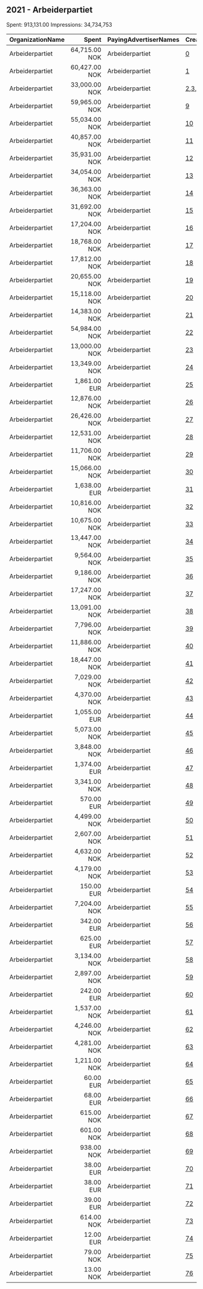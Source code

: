 ## 2021 - Arbeiderpartiet 
Spent: 913,131.00
Impressions: 34,734,753

|OrganizationName|Spent|PayingAdvertiserNames|CreativeUrls|Impressions|Genders|AgeBrackets|CountryCodes|BillingAddresses|CandidateBallotInformation|
|:---|---:|:---|:---|---:|:---|:---|:---|:---|:---|
|Arbeiderpartiet|64,715.00 NOK|Arbeiderpartiet|[0](https://www.snap.com/political-ads/asset/a965313cff25412c78b860f439a53704d04d886c0c627871e0d5650b21dcd5d7?mediaType=png)|2,906,166||18+|norway|"Youngstorget 2A,Oslo,0028,NO"||
|Arbeiderpartiet|60,427.00 NOK|Arbeiderpartiet|[1](https://www.snap.com/political-ads/asset/70aa45cc10f9821168496b9c60f2f8a9939dd3e227ec7650ae7d22188040f322?mediaType=mp4)|2,541,399||18+|norway|"Youngstorget 2A,Oslo,0028,NO"||
|Arbeiderpartiet|33,000.00 NOK|Arbeiderpartiet|[2](https://www.snap.com/political-ads/asset/732e750b0e2718e51eba92c295d33dbf15713b17414a19cff054410b0c481878?mediaType=mp4),[3](https://www.snap.com/political-ads/asset/916360a89d47bc28f5670ab368f5da18095d4617b7a6707c6934a1658fe58a5b?mediaType=mp4),[4](https://www.snap.com/political-ads/asset/dde130f84f608190bc2bac0e4539cf56c0fe4ac2007406c7b8160578c60494c0?mediaType=mp4),[5](https://www.snap.com/political-ads/asset/70978f68371a38a98c71858218519c7440ae87efce3fee1b2936a4d6b09ad320?mediaType=mp4),[6](https://www.snap.com/political-ads/asset/aa07745661286f34861180452bdcf6050b2caaab7abc8bc8711d1c1a154c2a25?mediaType=mp4),[7](https://www.snap.com/political-ads/asset/1f30a046bd470eacce73ddb6b45966fdd3e72a8feaf541ad1fa72e5d2ea48a88?mediaType=mp4),[8](https://www.snap.com/political-ads/asset/0d31e75b0de5c634068f8500689bbf096009e5c94fe1a11165463ef9fa1b7d56?mediaType=mp4)|2,419,718||18+|norway|"Youngstorget 2A,Oslo,0028,NO"||
|Arbeiderpartiet|59,965.00 NOK|Arbeiderpartiet|[9](https://www.snap.com/political-ads/asset/41032892396136d825f6ef3cc67d4d0ff2f07972542e1beacfd2c0192ca409f7?mediaType=mp4)|2,183,972||26+|norway|"Youngstorget 2A,Oslo,0028,NO"||
|Arbeiderpartiet|55,034.00 NOK|Arbeiderpartiet|[10](https://www.snap.com/political-ads/asset/0b7fdc338959c8c53073884288bb2c7f3c3f6a34963c483e32ca39917b7317d8?mediaType=mp4)|1,987,474||26+|norway|"Youngstorget 2A,Oslo,0028,NO"||
|Arbeiderpartiet|40,857.00 NOK|Arbeiderpartiet|[11](https://www.snap.com/political-ads/asset/faf800dfa0b349efb0cd154157415f0322ef8429af3ffdb6e0466e3f729cb031?mediaType=mp4)|1,624,851||18+|norway|"Youngstorget 2A,Oslo,0028,NO"||
|Arbeiderpartiet|35,931.00 NOK|Arbeiderpartiet|[12](https://www.snap.com/political-ads/asset/95926187e6aad982ecbed92d8a2940dd6efd0557598ea6d55c7f6a3b4d3402c8?mediaType=mp4)|1,518,940||18+|norway|"Youngstorget 2A,Oslo,0028,NO"||
|Arbeiderpartiet|34,054.00 NOK|Arbeiderpartiet|[13](https://www.snap.com/political-ads/asset/5a8228e41c4b508fdfbe499df6675e1cc690e987c14ea005455e3811b813225e?mediaType=mp4)|1,472,661||18+|norway|"Youngstorget 2A,Oslo,0028,NO"||
|Arbeiderpartiet|36,363.00 NOK|Arbeiderpartiet|[14](https://www.snap.com/political-ads/asset/4aea6f0618cf72a413e7f86516cf94b1f8826cf40ac2ccaefea3e7f141f7810d?mediaType=mp4)|1,457,032||18+|norway|"Youngstorget 2A,Oslo,0028,NO"||
|Arbeiderpartiet|31,692.00 NOK|Arbeiderpartiet|[15](https://www.snap.com/political-ads/asset/6697ffc1b3e2dd112848c1e2643b8fc0740b6f0d1b384f380574b6cbab38688d?mediaType=mp4)|1,352,472||18+|norway|"Youngstorget 2A,Oslo,0028,NO"||
|Arbeiderpartiet|17,204.00 NOK|Arbeiderpartiet|[16](https://www.snap.com/political-ads/asset/c03b6977185135f10e67335da315a5039857533056b18957bd873d0df615ac86?mediaType=png)|994,594||18+|norway|"Youngstorget 2A,Oslo,0028,NO"||
|Arbeiderpartiet|18,768.00 NOK|Arbeiderpartiet|[17](https://www.snap.com/political-ads/asset/535f4343f3b0523d53b92c076cc97b86b4e1eb46cc1d922f8ea61f9b798d4033?mediaType=mp4)|807,111||18+|norway|"Youngstorget 2A,Oslo,0028,NO"||
|Arbeiderpartiet|17,812.00 NOK|Arbeiderpartiet|[18](https://www.snap.com/political-ads/asset/bda0fae7c16ea1e2433fd201966bfb19910dc4f41d8b88dbb841d38433e4e080?mediaType=mp4)|737,161||18+|norway|"Youngstorget 2A,Oslo,0028,NO"||
|Arbeiderpartiet|20,655.00 NOK|Arbeiderpartiet|[19](https://www.snap.com/political-ads/asset/998c07cd5c672d42538a84b11e92543a5d6756515d2d49708b3b093649f4e869?mediaType=mp4)|685,914||18-23|norway|"Youngstorget 2A,Oslo,0028,NO"||
|Arbeiderpartiet|15,118.00 NOK|Arbeiderpartiet|[20](https://www.snap.com/political-ads/asset/2dd7b3b60f9a5e679ba211cde8cbbb3f6e24d379ff259748a3bd0f588df30f0f?mediaType=mp4)|630,523||18+|norway|"Youngstorget 2A,Oslo,0028,NO"||
|Arbeiderpartiet|14,383.00 NOK|Arbeiderpartiet|[21](https://www.snap.com/political-ads/asset/f0a4d11ebf66880e75016989751e1ed96b8d9867d7c1a9547d25ad406d991cbd?mediaType=mp4)|602,990||18+|norway|"Youngstorget 2A,Oslo,0028,NO"||
|Arbeiderpartiet|54,984.00 NOK|Arbeiderpartiet|[22](https://www.snap.com/political-ads/asset/b7d332be3f926b0febf4fab804d2609ebf3842260f868bf8512d72604e2e6a2f?mediaType=mp4)|591,440||18+|norway|"Youngstorget 2A,Oslo,0028,NO"||
|Arbeiderpartiet|13,000.00 NOK|Arbeiderpartiet|[23](https://www.snap.com/political-ads/asset/6bd940818c6813bd8f5337e34e8423d1aebf0783e672615e36518aa6908b4940?mediaType=mp4)|588,243||18+|norway|"Youngstorget 2A,Oslo,0028,NO"||
|Arbeiderpartiet|13,349.00 NOK|Arbeiderpartiet|[24](https://www.snap.com/political-ads/asset/c05ceb98845ab5d4b7c13fb6d09387c298ed25250ae027c670bdd881735334a6?mediaType=mp4)|568,682||18+|norway|"Youngstorget 2A,Oslo,0028,NO"||
|Arbeiderpartiet|1,861.00 EUR|Arbeiderpartiet|[25](https://www.snap.com/political-ads/asset/9f8c82688e14ae83a8b73b2e2cd1bd24e763e7946a699619a26354d0d722d6f1?mediaType=mp4)|546,274||18-29|norway|"Youngstorget 2A,Oslo,0028,NO"||
|Arbeiderpartiet|12,876.00 NOK|Arbeiderpartiet|[26](https://www.snap.com/political-ads/asset/13074111d112b3549fc8f41d7653a94c03a5647a3ddfa857dfd57854b3388c95?mediaType=mp4)|540,269||18+|norway|"Youngstorget 2A,Oslo,0028,NO"||
|Arbeiderpartiet|26,426.00 NOK|Arbeiderpartiet|[27](https://www.snap.com/political-ads/asset/ae4df3e8350c37b27556b453fe1294422a80212c77c8f432fcff463d16741cd9?mediaType=mov)|521,280||18+|norway|"Youngstorget 2A,Oslo,0028,NO"||
|Arbeiderpartiet|12,531.00 NOK|Arbeiderpartiet|[28](https://www.snap.com/political-ads/asset/a30c9abe009d011290fd301e0772684a2d703571f155b1c5541d55da64d22ef4?mediaType=mp4)|519,087||18+|norway|"Youngstorget 2A,Oslo,0028,NO"||
|Arbeiderpartiet|11,706.00 NOK|Arbeiderpartiet|[29](https://www.snap.com/political-ads/asset/5c6ad733ff1ac606d26aaf2aeeebfcfb1d7d80292ce6808f168900550cb3a638?mediaType=mp4)|493,233||18+|norway|"Youngstorget 2A,Oslo,0028,NO"||
|Arbeiderpartiet|15,066.00 NOK|Arbeiderpartiet|[30](https://www.snap.com/political-ads/asset/81abc0e7a896a9ed7f8c1bbc6d794bdb0dcf6139eb496f5b26440f2bc989bd45?mediaType=mp4)|485,023||18+|norway|"Youngstorget 2A,Oslo,0028,NO"||
|Arbeiderpartiet|1,638.00 EUR|Arbeiderpartiet|[31](https://www.snap.com/political-ads/asset/38caf20ad0365528abe2a34fece81fbbe86a22dcbc5470418c2f77ba0ac0443e?mediaType=mp4)|484,729||18-29|norway|"Youngstorget 2A,Oslo,0028,NO"||
|Arbeiderpartiet|10,816.00 NOK|Arbeiderpartiet|[32](https://www.snap.com/political-ads/asset/53173dcc747dce68afc63dedc56d4ae529b2b170be28a61b7b0864115635e9d6?mediaType=mp4)|455,142||18+|norway|"Youngstorget 2A,Oslo,0028,NO"||
|Arbeiderpartiet|10,675.00 NOK|Arbeiderpartiet|[33](https://www.snap.com/political-ads/asset/464fea20cc2931485672ee026f2d831fbafe05e9f67c382ebe91451eb72665f2?mediaType=mp4)|444,890||18+|norway|"Youngstorget 2A,Oslo,0028,NO"||
|Arbeiderpartiet|13,447.00 NOK|Arbeiderpartiet|[34](https://www.snap.com/political-ads/asset/14f04f5f9c26d6f82b0f9078db673700e6feca93b6a9e225fdd34128e754a61a?mediaType=mp4)|434,241||18+|norway|"Youngstorget 2A,Oslo,0028,NO"||
|Arbeiderpartiet|9,564.00 NOK|Arbeiderpartiet|[35](https://www.snap.com/political-ads/asset/057affd68ee087603e84ce92400cee65a6e4182fe02fce7efcdc760c484138c4?mediaType=mp4)|400,627||18+|norway|"Youngstorget 2A,Oslo,0028,NO"||
|Arbeiderpartiet|9,186.00 NOK|Arbeiderpartiet|[36](https://www.snap.com/political-ads/asset/503ffe55b5e257cc2dde52ee896aed81c12d156eb0c68f2d14ccf80b7ede679c?mediaType=mp4)|387,592||18+|norway|"Youngstorget 2A,Oslo,0028,NO"||
|Arbeiderpartiet|17,247.00 NOK|Arbeiderpartiet|[37](https://www.snap.com/political-ads/asset/0b93b8b3a010823732397a2ae3e78338747bb76421170cadffad1d67be2e7d37?mediaType=mp4)|301,705||18+|norway|"Youngstorget 2A,Oslo,0028,NO"||
|Arbeiderpartiet|13,091.00 NOK|Arbeiderpartiet|[38](https://www.snap.com/political-ads/asset/013b85589fd2ba4b6b0cec0f875a9237070d9d7845dafc0c012ea995d5934206?mediaType=mp4)|240,431||18+|norway|"Youngstorget 2A,Oslo,0028,NO"||
|Arbeiderpartiet|7,796.00 NOK|Arbeiderpartiet|[39](https://www.snap.com/political-ads/asset/05b20c0a4fad890102be31e401af7c430ab6663c4270faee70a4a24f0569df29?mediaType=mp4)|221,253||18+|norway|"Youngstorget 2A,Oslo,0028,NO"||
|Arbeiderpartiet|11,886.00 NOK|Arbeiderpartiet|[40](https://www.snap.com/political-ads/asset/5683da726013fd80c21024419b73e98a390cea44e840397d909ee0d12aff6d78?mediaType=mp4)|214,533||18+|norway|"Youngstorget 2A,Oslo,0028,NO"||
|Arbeiderpartiet|18,447.00 NOK|Arbeiderpartiet|[41](https://www.snap.com/political-ads/asset/1b17b2435f5b409786b83bd6dd9136c54089fd3f40e49a87b3fb4e5c12eeff07?mediaType=mp4)|179,522||18+|norway|"Youngstorget 2A,Oslo,0028,NO"||
|Arbeiderpartiet|7,029.00 NOK|Arbeiderpartiet|[42](https://www.snap.com/political-ads/asset/8d67e8bf223d634c3f3493efbc4b666843ee2984e006b229761a4dccdc76b8e6?mediaType=mp4)|170,726||18-30|norway|"Youngstorget 2A,Oslo,0028,NO"||
|Arbeiderpartiet|4,370.00 NOK|Arbeiderpartiet|[43](https://www.snap.com/political-ads/asset/15964bce055d58f2ff5db940b812d6ed739628bbc076cce58314abd09224b06e?mediaType=mp4)|158,767||18-35|norway|"Youngstorget 2A,Oslo,0028,NO"||
|Arbeiderpartiet|1,055.00 EUR|Arbeiderpartiet|[44](https://www.snap.com/political-ads/asset/37f0afa0f90332eb448630216bdb250acb29ce6b23a9617af7a80ba9a02da20c?mediaType=mp4)|148,865||18+|norway|"Youngstorget 2A,Oslo,0028,NO"||
|Arbeiderpartiet|5,073.00 NOK|Arbeiderpartiet|[45](https://www.snap.com/political-ads/asset/19d0ab5206a96cf50ddae51b2ccc86ff41d9ae7b25fb713b52f1473e670d6479?mediaType=mp4)|147,274|||norway|"Youngstorget 2A,Oslo,0028,NO"||
|Arbeiderpartiet|3,848.00 NOK|Arbeiderpartiet|[46](https://www.snap.com/political-ads/asset/670a553d5b8f41e68fd72ccb451c1f909149c2016e8fb50135f02f769f9190df?mediaType=mp4)|137,272||18-35|norway|"Youngstorget 2A,Oslo,0028,NO"||
|Arbeiderpartiet|1,374.00 EUR|Arbeiderpartiet|[47](https://www.snap.com/political-ads/asset/81d0552743bd42279e66012ef79374e5a602e832800b23da0ac2747b6bc1f440?mediaType=mp4)|128,175||18+|norway|"Youngstorget 2A,Oslo,0028,NO"||
|Arbeiderpartiet|3,341.00 NOK|Arbeiderpartiet|[48](https://www.snap.com/political-ads/asset/73e4948335b2555862890e3d6e49e94a0e34048c11cb861f53708aadae03fafb?mediaType=mov)|120,956||18-35|norway|"Youngstorget 2A,Oslo,0028,NO"||
|Arbeiderpartiet|570.00 EUR|Arbeiderpartiet|[49](https://www.snap.com/political-ads/asset/2f0e61e6cfc1cc445f9d862953af956e09e0728763617542377ae7d5bbda4811?mediaType=mp4)|110,735||18+|norway|"Youngstorget 2A,Oslo,0028,NO"||
|Arbeiderpartiet|4,499.00 NOK|Arbeiderpartiet|[50](https://www.snap.com/political-ads/asset/e8280681172b7bea09eabc8dc47e8efb566aed2c443e4feceeab3a04115a18b5?mediaType=mp4)|110,412||18-30|norway|"Youngstorget 2A,Oslo,0028,NO"||
|Arbeiderpartiet|2,607.00 NOK|Arbeiderpartiet|[51](https://www.snap.com/political-ads/asset/d4d8379d4dfd253f09e1b296c59e6555aefb307d14b4b82fb6cf40cfc1644cdf?mediaType=mov)|102,359||18-35|norway|"Youngstorget 2A,Oslo,0028,NO"||
|Arbeiderpartiet|4,632.00 NOK|Arbeiderpartiet|[52](https://www.snap.com/political-ads/asset/0bb48fa43fd4128da536c76ef420483db739c5bd227488899db9a75a3627367a?mediaType=mp4)|101,054||18-28|norway|"Youngstorget 2A,Oslo,0028,NO"||
|Arbeiderpartiet|4,179.00 NOK|Arbeiderpartiet|[53](https://www.snap.com/political-ads/asset/4b50c2ecc68e357b4671b57fbf32f9f2e7e73c95d13b9f6effe766022f7bd6a4?mediaType=mp4)|74,491||18-30|norway|"Youngstorget 2A,Oslo,0028,NO"||
|Arbeiderpartiet|150.00 EUR|Arbeiderpartiet|[54](https://www.snap.com/political-ads/asset/f406752d40029f0c24e2841c81978763a223836c2102480cfa9dee116aa1cf66?mediaType=mp4)|74,358||18+|norway|"Youngstorget 2A,Oslo,0028,NO"||
|Arbeiderpartiet|7,204.00 NOK|Arbeiderpartiet|[55](https://www.snap.com/political-ads/asset/e2ec321ecc18318525415c31fa7d451e8d4a3764b3e8ae66fb31efa0fbf90242?mediaType=mp4)|69,489||18+|norway|"Youngstorget 2A,Oslo,0028,NO"||
|Arbeiderpartiet|342.00 EUR|Arbeiderpartiet|[56](https://www.snap.com/political-ads/asset/67f54e0abcc91904cd11ed51ced422f783a21374b3333f0ecf2c4eb15e06e097?mediaType=mp4)|61,806||18+|norway|"Youngstorget 2A,Oslo,0028,NO"||
|Arbeiderpartiet|625.00 EUR|Arbeiderpartiet|[57](https://www.snap.com/political-ads/asset/ebd60772691adefd35b737d530813670cd7b3d1ba3106e440272254c60eec7a8?mediaType=mp4)|57,959||18+|norway|"Youngstorget 2A,Oslo,0028,NO"||
|Arbeiderpartiet|3,134.00 NOK|Arbeiderpartiet|[58](https://www.snap.com/political-ads/asset/763e9f93017ed4572777ff94f937eca1634b50081c4ef78421b487b3e50f26c8?mediaType=mp4)|56,763|FEMALE|30-45|norway|"Youngstorget 2A,Oslo,0028,NO"|Akershus Arbeiderparti|
|Arbeiderpartiet|2,897.00 NOK|Arbeiderpartiet|[59](https://www.snap.com/political-ads/asset/0d6b0452cb603ae3c98af2ca744721e4869660499f13ee75243dd1e69c1b26f6?mediaType=mp4)|52,457|FEMALE|30-45|norway|"Youngstorget 2A,Oslo,0028,NO"|Akershus Arbeiderparti|
|Arbeiderpartiet|242.00 EUR|Arbeiderpartiet|[60](https://www.snap.com/political-ads/asset/03233af41107bffd6461204cb8b1e14de362458dc9dc7c152f41d7cdd93d4f7d?mediaType=mp4)|50,602||18+|norway|"Youngstorget 2A,Oslo,0028,NO"||
|Arbeiderpartiet|1,537.00 NOK|Arbeiderpartiet|[61](https://www.snap.com/political-ads/asset/23c9fab2dfb6d67ede8364d494c96800ce90287e13904e696727e871b31595e1?mediaType=mp4)|49,726||18-35|norway|"Youngstorget 2A,Oslo,0028,NO"||
|Arbeiderpartiet|4,246.00 NOK|Arbeiderpartiet|[62](https://www.snap.com/political-ads/asset/1b17b2435f5b409786b83bd6dd9136c54089fd3f40e49a87b3fb4e5c12eeff07?mediaType=mp4)|41,267||18+|norway|"Youngstorget 2A,Oslo,0028,NO"||
|Arbeiderpartiet|4,281.00 NOK|Arbeiderpartiet|[63](https://www.snap.com/political-ads/asset/c0921d685ee551c170b9dda7c4c440e60a01e72215aa6b5130f8b160b4d75aef?mediaType=mp4)|35,587|FEMALE|30-45|norway|"Youngstorget 2A,Oslo,0028,NO"|Akershus Arbeiderparti|
|Arbeiderpartiet|1,211.00 NOK|Arbeiderpartiet|[64](https://www.snap.com/political-ads/asset/600f707ef17a8e776e6e882db8fca6ffee5a771ca7a161c009aa940ef64e3586?mediaType=mp4)|26,772||18+|norway|"Youngstorget 2A,Oslo,0028,NO"||
|Arbeiderpartiet|60.00 EUR|Arbeiderpartiet|[65](https://www.snap.com/political-ads/asset/76d6b7c1641099227fcbc89f3b9df2db1b663bd7fa547c77f915f295d6eaad2d?mediaType=mp4)|15,419||18+|norway|"Youngstorget 2A,Oslo,0028,NO"||
|Arbeiderpartiet|68.00 EUR|Arbeiderpartiet|[66](https://www.snap.com/political-ads/asset/09aa731e2ec78fde8f8fc5243ca1e45386c0a6561e0be96927e886c41c641a02?mediaType=mp4)|14,850||18+|norway|"Youngstorget 2A,Oslo,0028,NO"||
|Arbeiderpartiet|615.00 NOK|Arbeiderpartiet|[67](https://www.snap.com/political-ads/asset/fb33b0f3b93deee280da6cd257b57241e13e51a1f44c6532091c3c9bfd5a8fae?mediaType=mp4)|14,016||18+|norway|"Youngstorget 2A,Oslo,0028,NO"||
|Arbeiderpartiet|601.00 NOK|Arbeiderpartiet|[68](https://www.snap.com/political-ads/asset/e5d680fa14d9b02e3c8d9462f8aa71809a311b1d31b607b61bf90120fef87e0f?mediaType=mp4)|12,783||18-30|norway|"Youngstorget 2A,Oslo,0028,NO"||
|Arbeiderpartiet|938.00 NOK|Arbeiderpartiet|[69](https://www.snap.com/political-ads/asset/692987ff0ded66be72a99475ea64921520374475c8bfc09af34aa5e311fd1097?mediaType=mp4)|11,676||18+|norway|"Youngstorget 2A,Oslo,0028,NO"||
|Arbeiderpartiet|38.00 EUR|Arbeiderpartiet|[70](https://www.snap.com/political-ads/asset/a55b1d206a9c90fa75ec8d5976d6304d32d53f145410b7084422b28799a4b472?mediaType=mp4)|10,075||18+|norway|"Youngstorget 2A,Oslo,0028,NO"||
|Arbeiderpartiet|38.00 EUR|Arbeiderpartiet|[71](https://www.snap.com/political-ads/asset/c648eb37277fbaa7f6128625aa9a609f98c7d39d6d7cf76bccd6257312769aea?mediaType=mp4)|8,995||18+|norway|"Youngstorget 2A,Oslo,0028,NO"||
|Arbeiderpartiet|39.00 EUR|Arbeiderpartiet|[72](https://www.snap.com/political-ads/asset/0611325f221f4986bf66a7ba4d274adf79a7eb693f15a0657cc4f5e3795d0ca6?mediaType=png)|8,283||18+|norway|"Youngstorget 2A,Oslo,0028,NO"||
|Arbeiderpartiet|614.00 NOK|Arbeiderpartiet|[73](https://www.snap.com/political-ads/asset/e1f3c9bc193f7419b3a8da0f57696e51d576fa77e3dbc8f40d84269c542f78de?mediaType=mp4)|6,307|FEMALE|30-40|norway|"Youngstorget 2A,Oslo,0028,NO"|Akershus Arbeiderparti|
|Arbeiderpartiet|12.00 EUR|Arbeiderpartiet|[74](https://www.snap.com/political-ads/asset/3ac3d8bb660ed4274f9c6ce05cc624976df1e5426881181cb2b5b4615084a1b8?mediaType=png)|2,384||18+|norway|"Youngstorget 2A,Oslo,0028,NO"||
|Arbeiderpartiet|79.00 NOK|Arbeiderpartiet|[75](https://www.snap.com/political-ads/asset/1b17b2435f5b409786b83bd6dd9136c54089fd3f40e49a87b3fb4e5c12eeff07?mediaType=mp4)|780||18+|norway|"Youngstorget 2A,Oslo,0028,NO"||
|Arbeiderpartiet|13.00 NOK|Arbeiderpartiet|[76](https://www.snap.com/political-ads/asset/1b17b2435f5b409786b83bd6dd9136c54089fd3f40e49a87b3fb4e5c12eeff07?mediaType=mp4)|139||18+|norway|"Youngstorget 2A,Oslo,0028,NO"||
